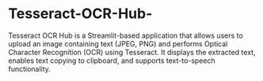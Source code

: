 # Tesseract-OCR-Hub-
Tesseract OCR Hub is a Streamlit-based application that allows users to upload an image containing text (JPEG, PNG) and performs Optical Character Recognition (OCR) using Tesseract. It displays the extracted text, enables text copying to clipboard, and supports text-to-speech functionality.
